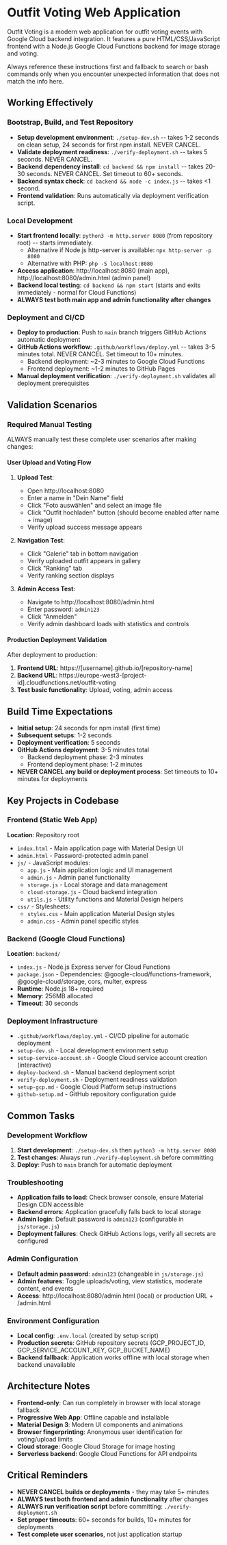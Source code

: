 # Outfit Voting Web Application

Outfit Voting is a modern web application for outfit voting events with Google Cloud backend integration. It features a pure HTML/CSS/JavaScript frontend with a Node.js Google Cloud Functions backend for image storage and voting.

Always reference these instructions first and fallback to search or bash commands only when you encounter unexpected information that does not match the info here.

## Working Effectively

### Bootstrap, Build, and Test Repository
- **Setup development environment**: `./setup-dev.sh` -- takes 1-2 seconds on clean setup, 24 seconds for first npm install. NEVER CANCEL.
- **Validate deployment readiness**: `./verify-deployment.sh` -- takes 5 seconds. NEVER CANCEL.
- **Backend dependency install**: `cd backend && npm install` -- takes 20-30 seconds. NEVER CANCEL. Set timeout to 60+ seconds.
- **Backend syntax check**: `cd backend && node -c index.js` -- takes <1 second.
- **Frontend validation**: Runs automatically via deployment verification script.

### Local Development
- **Start frontend locally**: `python3 -m http.server 8080` (from repository root) -- starts immediately.
  - Alternative if Node.js http-server is available: `npx http-server -p 8080`
  - Alternative with PHP: `php -S localhost:8080`
- **Access application**: http://localhost:8080 (main app), http://localhost:8080/admin.html (admin panel)
- **Backend local testing**: `cd backend && npm start` (starts and exits immediately - normal for Cloud Functions)
- **ALWAYS test both main app and admin functionality after changes**

### Deployment and CI/CD
- **Deploy to production**: Push to `main` branch triggers GitHub Actions automatic deployment
- **GitHub Actions workflow**: `.github/workflows/deploy.yml` -- takes 3-5 minutes total. NEVER CANCEL. Set timeout to 10+ minutes.
  - Backend deployment: ~2-3 minutes to Google Cloud Functions
  - Frontend deployment: ~1-2 minutes to GitHub Pages
- **Manual deployment verification**: `./verify-deployment.sh` validates all deployment prerequisites

## Validation Scenarios

### Required Manual Testing
ALWAYS manually test these complete user scenarios after making changes:

#### User Upload and Voting Flow
1. **Upload Test**: 
   - Open http://localhost:8080
   - Enter a name in "Dein Name" field
   - Click "Foto auswählen" and select an image file
   - Click "Outfit hochladen" button (should become enabled after name + image)
   - Verify upload success message appears

2. **Navigation Test**:
   - Click "Galerie" tab in bottom navigation
   - Verify uploaded outfit appears in gallery
   - Click "Ranking" tab
   - Verify ranking section displays

3. **Admin Access Test**:
   - Navigate to http://localhost:8080/admin.html
   - Enter password: `admin123`
   - Click "Anmelden"
   - Verify admin dashboard loads with statistics and controls

#### Production Deployment Validation
After deployment to production:
1. **Frontend URL**: https://[username].github.io/[repository-name]
2. **Backend URL**: https://europe-west3-[project-id].cloudfunctions.net/outfit-voting
3. **Test basic functionality**: Upload, voting, admin access

## Build Time Expectations
- **Initial setup**: 24 seconds for npm install (first time)
- **Subsequent setups**: 1-2 seconds
- **Deployment verification**: 5 seconds
- **GitHub Actions deployment**: 3-5 minutes total
  - Backend deployment phase: 2-3 minutes  
  - Frontend deployment phase: 1-2 minutes
- **NEVER CANCEL any build or deployment process**: Set timeouts to 10+ minutes for deployments

## Key Projects in Codebase

### Frontend (Static Web App)
**Location**: Repository root
- `index.html` - Main application page with Material Design UI
- `admin.html` - Password-protected admin panel 
- `js/` - JavaScript modules:
  - `app.js` - Main application logic and UI management
  - `admin.js` - Admin panel functionality
  - `storage.js` - Local storage and data management
  - `cloud-storage.js` - Cloud backend integration
  - `utils.js` - Utility functions and Material Design helpers
- `css/` - Stylesheets:
  - `styles.css` - Main application Material Design styles
  - `admin.css` - Admin panel specific styles

### Backend (Google Cloud Functions)
**Location**: `backend/`
- `index.js` - Node.js Express server for Cloud Functions
- `package.json` - Dependencies: @google-cloud/functions-framework, @google-cloud/storage, cors, multer, express
- **Runtime**: Node.js 18+ required
- **Memory**: 256MB allocated
- **Timeout**: 30 seconds

### Deployment Infrastructure
- `.github/workflows/deploy.yml` - CI/CD pipeline for automatic deployment
- `setup-dev.sh` - Local development environment setup
- `setup-service-account.sh` - Google Cloud service account creation (interactive)
- `deploy-backend.sh` - Manual backend deployment script
- `verify-deployment.sh` - Deployment readiness validation
- `setup-gcp.md` - Google Cloud Platform setup instructions
- `github-setup.md` - GitHub repository configuration guide

## Common Tasks

### Development Workflow
1. **Start development**: `./setup-dev.sh` then `python3 -m http.server 8080`
2. **Test changes**: Always run `./verify-deployment.sh` before committing
3. **Deploy**: Push to `main` branch for automatic deployment

### Troubleshooting
- **Application fails to load**: Check browser console, ensure Material Design CDN accessible
- **Backend errors**: Application gracefully falls back to local storage
- **Admin login**: Default password is `admin123` (configurable in `js/storage.js`)
- **Deployment failures**: Check GitHub Actions logs, verify all secrets are configured

### Admin Configuration
- **Default admin password**: `admin123` (changeable in `js/storage.js`)
- **Admin features**: Toggle uploads/voting, view statistics, moderate content, end events
- **Access**: http://localhost:8080/admin.html (local) or production URL + /admin.html

### Environment Configuration
- **Local config**: `.env.local` (created by setup script)
- **Production secrets**: GitHub repository secrets (GCP_PROJECT_ID, GCP_SERVICE_ACCOUNT_KEY, GCP_BUCKET_NAME)
- **Backend fallback**: Application works offline with local storage when backend unavailable

## Architecture Notes
- **Frontend-only**: Can run completely in browser with local storage fallback
- **Progressive Web App**: Offline capable and installable
- **Material Design 3**: Modern UI components and animations
- **Browser fingerprinting**: Anonymous user identification for voting/upload limits
- **Cloud storage**: Google Cloud Storage for image hosting
- **Serverless backend**: Google Cloud Functions for API endpoints

## Critical Reminders
- **NEVER CANCEL builds or deployments** - they may take 5+ minutes
- **ALWAYS test both frontend and admin functionality** after changes
- **ALWAYS run verification script** before committing: `./verify-deployment.sh`
- **Set proper timeouts**: 60+ seconds for builds, 10+ minutes for deployments
- **Test complete user scenarios**, not just application startup